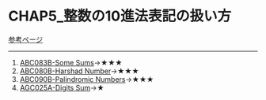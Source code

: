 # CHAP5_整数の10進法表記の扱い方

[参考ページ](https://tinyurl.com/s3d5rf3)

---

1. [ABC083B-Some Sums](https://atcoder.jp/contests/abc083/tasks/abc083_b)→★★★
1. [ABC080B-Harshad Number](https://atcoder.jp/contests/abc080/tasks/abc080_b)→★★★
1. [ABC090B-Palindromic Numbers](https://atcoder.jp/contests/abc090/tasks/abc090_b)→★★★
1. [AGC025A-Digits Sum](https://atcoder.jp/contests/agc025/tasks/agc025_a)→★
